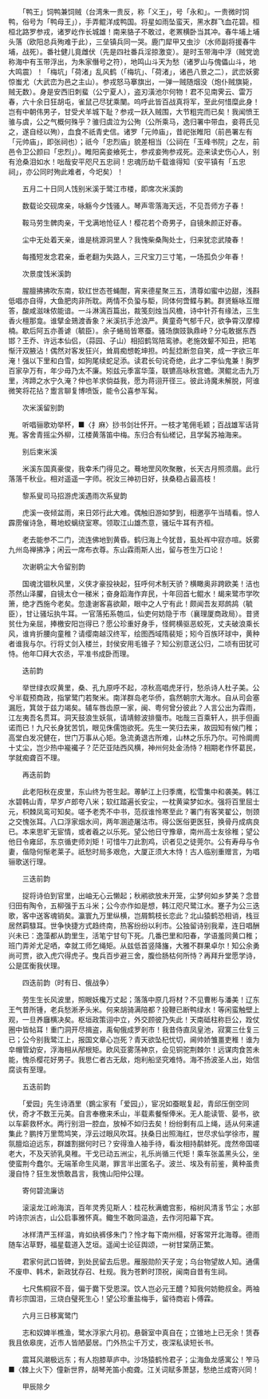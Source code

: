 <!-- { "loadSidebar": true } -->
　　「鸭王」饲鸭兼饲贼（台湾朱一贵反，称「义王」，号「永和」。一贵微时饲鸭，俗号为「鸭母王」），手弄鲲洋成鸭国。将星如雨坠蛮天，黑水群飞血花碧。桓桓北路罗参戎，诸罗屹作长城雄！南来貉子不敢过，老罴横卧当其冲。春牛埔上埔头落（欧阳总兵殉难于此），三垒镇兵同一哭。鹿门犀甲又虫沙（水师副将援春牛埔，战死）。番社健儿竟雌伏（先是四社番兵淫掠激变）。是时玉带海中浮（贼党诡称海中有玉带浮出，为朱家僭号之符），地鸣山斗天为愁（诸罗山与傀儡山斗，地大鸣震）！「梅坑」「荷渚」乱风鹤（「梅坑」、「荷渚」，诸邑八景之二），武峦妖雾惊蚩尤（大武峦为邑之主山）。参戎怒马搴旗出，一弹一贼随烟没（炮仆贼旗毙，贼无数）。身是安西旧刺蜚（公宁夏人），盗刃潢池尔何物！君不见南霁云、雷万春，六十余日狂胡屯，雀鼠己尽犹乘闉。呜呼此皆百战真将军，至此何惜糜此身！岂有中朝伟男子，甘受犬羊城下耻？参戎一跃入贼围，大节粗完而已矣！我闻愤王骓与虞，公之气概何殊乎？骓归虞泣为公殉（公所乘马，逸归署中带血，妾蒋氏见之，遂自经以殉），血食不祇青史信。诸罗「元帅庙」，昔祀张睢阳（前邑署左有「元帅庙」，即张祠也）；祇今「忠烈庙」貌差相当（公祠在「玉峰书院」之左，前邑令卫公颜曰「忠烈」）。睢阳脔妾飨死士，参戎妾殉参戎死。迩来读史伤心人，别有沧桑泪如水！咄哉安平咫尺五忠祠！忠魂历劫千载谁得知（安平镇有「五忠祠」，亦公同时殉此难者，今圯矣）！

　　五月二十日同人饯别米溪于鹭江市楼，即席次米溪韵

　　数载论交砚席亲，咏觞今夕饯骚人。琴声零落海天远，不见吾师方子春！

　　鞍马劳生髀肉亲，干戈满地怆征人！樱花若个奇男子，自镜朱颜正好春。

　　尘中无处着天亲，谁是桃源洞里人？我愧柴桑陶处士，归来犹恋武陵春！

　　每搔短发念君亲，垂老翻为失路人，三尺宝刀三寸笔，一场孤负少年春！

　　次景度饯米溪韵

　　腥膻拂拂吹东南，软红世态苍蝇酣，宵来德星聚三五，清尊如蜜中边甜，浅斟低唱亦自得，大鱼肥肉非所耽。两情不负蛩与駏，同体何啻鲽与鹣。群贤觞咏互赠答，酸咸滋味侬能谙。一斗淋漓百篇出，裁笺刻烛当风檐，诗中针芥有缘法，三生香火檀那龛。谁擘金鳷渡香象？米溪抗手沧浪严。黄童奇气郁千尺，欲争霄汉摩樟楠。歇后阿五亦善谑（毓臣）。余子蜷局皆寒蚕。骚场旗豉孰鼎峙？分屯敢据东西邯？王乔、许远本仙侣，（蒜园、子山）相招鹤驾陪鸾骖。老施效颦不知丑，把笔惭汗双腋沾！偶然对客发狂兴，耸肩痴想乾坤担。吟髭捻断忽自笑，成一字欲三年淹！强以下里和白雪，如狗尾续蛇足添。读君长句诧奇绝，此才二李仙鬼兼！胸罗百家孕万有，年少毋乃太不廉。矧兹元季富华藻，联镳高咏秋宫蟾。溟鲲北击九万里，涔蹄之水宁久淹？仲也羊求倘益我，愿为蒋诩开径三。彼此诗魔未解脱，阿谁微笑将花拈？躗言聊复博喷饭，能令公喜参军髯。

　　次米溪留别韵

　　听唱骊歌劝举杯，■〈扌麻〉挱书剑壮怀开。一枝才笔佣毛颖；百战雄军话背嵬。客舍青摇尘外柳，江楼黄落笛中梅。东归合有仙槎记，且学髯苏袖海来。

　　别后柬米溪

　　米溪东国真豪俊，我幸禾门得见之。蓦地罡风吹聚散，长天古月照须眉。此行落落千秋业。相对遥遥一字师。祝汝三神初日好，扶桑稳占最高枝！

　　黎系叟司马招游虎溪遇雨次系叟韵

　　虎溪一夜倾盆雨，来日郊行此大难。偶触旧游如梦到，相邀亭午当晴看。惊人霹雳催诗急，蓦地蛟螭绕室寒。领取江山雄杰意，骚坛牛耳有齐桓。

　　老去能参不二门，流连佛地到黄昏。鹤归海上今犹昔，虱处裈中寂亦喧。妖雾九州岛禅拂净；闲云一席布衣尊。东山霖雨斯人出，留与苍生万口论！

　　次谢鹖尘大令留别韵

　　国魂沈锢秋风里，义侠才豪投袂起，狂呼何术制天骄？横瞰奥非跨欧美！洁也苶然山泽臞，自镜太仓一稊米；奋身蹈海作弃民，十年回首七鲲水！朅来鹭市学吹箫，绝才西施今老矣。忽逢谢客喜欲颠，眼中之人宁有此！颇闻吾友郑鹧鸪（毓臣），甘让骚坛执牛耳。一官落拓系匏瓜，仙吏何妨隐于市（襄理厦商政局）。昔贤贫仕为亲屈，捧檄安阳岂得已？愿公珍重好身手，怪鳄横驱恶蛟死，丈夫破浪乘长风，谁肯折腰向童稚？请缨南越汉终军，绘图西域隋裴矩；矧今百族环球中，黄种者谁我与尔。行将丈剑入楼兰，封侯安用毛锥子？知公别意送公归，二顷有田犹可恃。他年□拜大农丞，平准书成卧而理。

　　迭前韵

　　举世绿衣叹黄里，桑、孔九原呼不起，凉秋高唱虎牙行，愁杀诗人杜子美。公兮半载预商政，指掌鹭门若聚米。南洋群岛老华侨，翕然朝宗大海水。自从司会塞漏卮，箕敛于兹力竭矣。辅车唇齿原一家，闽、粤何曾分彼此？人言公出为霖雨，江左夷吾名贯耳。洞天鼓浪生妖氛，请靖鲸波排蜃市。咄哉三百乘轩人，拱手但画诺而已！九尺长身犹苦饥，眼见侏儒饱欲死。先生一笑归去来，故园知有候门稚；高堂白发况健在，世门万事从心矩。急流勇退古所难，山林之乐乐乃尔。可怜阛阓十丈尘，岂少热中褦襶子？茫茫亚陆西风横，神州何处金汤恃？相期老作怀葛民，学就痴聋百不理。

　　再迭前韵

　　此老阳秋在皮里，东山终为苍生起。蒪鲈江上归季鹰，松雪集中和袭美。韩江水碧韩山青，早岁卢郎夸八米；软红踏遍长安尘，一枕黄粱梦如水。强将百里屈士元，枳棘凤鸾可知矣。嗟予老秃不中书，范叔谁怜寒至此？署门有客笑翟公，刎颈之交愧张耳。八口浮家烟水间，两年溷迹屠沽市。得公医俗更医狂，换骨丹成病良已。本来思旷无宦情，或者羲之以乐死。望公他日守豫章，南州高士友徐稚；望公他日令雍邱，东京循吏师刘矩！可惜牛刀此割鸡，识者见之徒莞尔。公有寿母与令妻，偕隐何惭老莱子。祇愁时局多艰危，大厦正须大木恃！古人临别重赠言，为唱骊歌送行理。

　　三迭前韵

　　捉将诗伯到官里，出岫无心云懒起；秋鹇欲放未开笼，尘梦何如乡梦美？念昔归田有陶令，五柳强于五斗米；公今亦作如是想，韩江咫尺鹭江水。蹇子为公三迭歌，客中送客魂销矣。瀛寰九万里纵横，岂屑鹪枝长恋此？北山猿鹤恐相诮，栈豆居然羁騄耳。世争快捷方式趋终南，热客纷纷以利市。公独留诗别我辈，连日唱酬兴未已：逸藻都从韵里生，活笔宁甘句下死。几番巴里和阳春，学语羞同黄口稚；班门弄斧尤足哂，幸就工师乞绳矩。从兹低首竖降旛，大雅不群果卓尔！知公余勇尚可贾，欲入虎穴得虎子。曳兵百步避三舍，腹俭肠枯何所恃？再拜升堂愿学诗，公是匡衡我伏理。

　　四迭前韵（时有日、俄战争）

　　劳生生长风波里，照眼妖欃万丈起；落落中原几将材？不见曹彬与潘美！辽东王气昔所锺，老兵愁淅矛头米。何来胡骑满陪都？投鞭已断鸭绿水！等闲蛮触壁上观，一旦养廱横决矣。枢垣政策诩中立，外交顾彼乃失此！天南砥柱称巨公，跧仗圈中皆帖耳！重门洞开尽揖盗，禹甸俄成罗剎市！我昔侍直凤皇池，寂寞三仕复三已；公今别我鹭江上，报国文章心岂死？青天欲坠杞忧切，阃帅娇雏畺吏稚！谁为皁帽管幼安，浮海相从邴根矩。欧风亚雾荡神京，会见铜驼荆棘尔！远谋肉食苦未能，愧杀樱花好男子。我思仁者古无敌，炮利船坚究难恃。海不扬波圣人出，始信腐谈有至理。

　　五迭前韵

　　「爱园」先生诗酒里（鷃尘家有「爱园」），宦况如蚕眠复起，青邱压倒空同伏，奇才不数王元美。自言奉檄来禾山，半载素餐惭俸米。无人能读管、晏书，欲以车薪救杯水。两行别泪一腔血，放棹不如归去矣！纷纷剩有瓜上绳，适从何来遽集此？鹏抟万里莺鸠笑，浮云过眼风吹耳。扶桑日出照海红，世尽求仙学徐市，腥氛膻焰迫远东，群雄割据何时已？安得渔人袖手待，看汝相持鹬蚌死。庞然帝国嗟老大，不及天骄乳臭稚。干戈已动五洲尘，礼乐尚循三代矩！乘车张盖黑头公，坐使蛮荆今蠢尔。无端革命生风潮，罪言半出匿名子。波兰、埃及有前鉴，黄种虽贵漫自恃？狂生发愤敢昌言，我愧山阳仲公理。

　　寄何碧流廉访

　　滚滚龙江岭海滨，百年灵秀见斯人：桂花秋满蟾宫影，榕树风清豸节尘；水部吟诗宗派古，山公启事雅怀真。鲰生不敢同温造，去作河阳幕下宾。

　　冰样清严玉样温，肯如纨裤侈朱门？怜才每下南州榻，好客常开北海尊。德雨随车沾草野，福星载道入芝垣。遥闻士论征舆颂，一树甘棠荫正繁。

　　君家何武口皆碑，到处民留去后思。雁服勋阶天子宠；乌台物望故人知。通儒不废申、韩术，新政犹存召、杜规。我为苍黔时顶祝，闽南自昔有生祠。

　　七尺焦桐寂不音，偏于爨下受恩深。饮人岂必元王醴？知我何妨鲍叔金。两袖青衫宗国泪，三烧白璧死生心！望公珍重盐梅手，留待商岩卜傅霖。

　　六月三日移寓鹭门

　　志和奴婢半樵渔，鹭水浮家六月初。悬磬室中真自在；立锥地上已无余！赁舂我且依皋庑，近市人皆陋晏居。门外热尘千万丈，夜深私读短长书。

　　震耳风潮极远东；有人抱膝草庐中。沙场猿鹤怜君子；尘海鱼龙感寓公！笮马■〈棘上火下〉僮新世界，胡琴羌笛小痴聋。江关词赋多萧瑟，愁绝兰成寄兴同！

　　甲辰除夕


